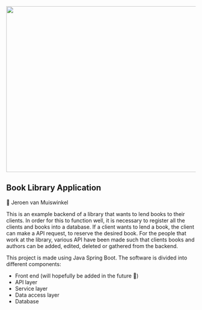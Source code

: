 <div align="center">
  <img src="https://upload.wikimedia.org/wikipedia/commons/a/a8/Library_building_clipart.svg", width = "593", height = "441"><br>
</div>

## Book Library Application


:busts_in_silhouette: Jeroen van Muiswinkel

This is an example backend of a library that wants to lend books to their clients. In order for this to function well, it is necessary to register all the clients and books into a database. If a client wants to lend a book, the client can make a API request, to reserve the desired book. For the people that work at the library, various API have been made such that clients books and authors can be added, edited, deleted or gathered from the backend.

This project is made using Java Spring Boot. The software is divided into different components:

- Front end (will hopefully be added in the future :construction_worker:)
- API layer
- Service layer
- Data access layer
- Database


